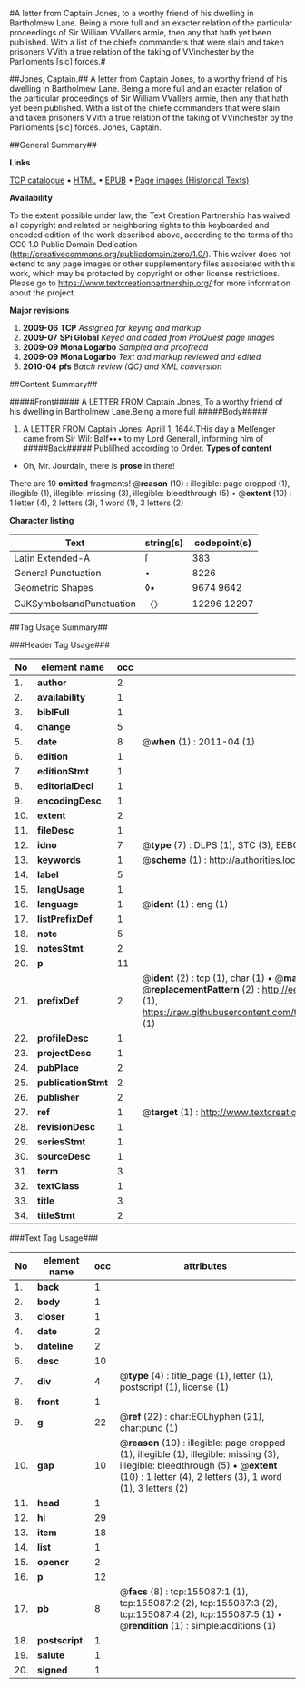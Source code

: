 #A letter from Captain Jones, to a worthy friend of his dwelling in Bartholmew Lane. Being a more full and an exacter relation of the particular proceedings of Sir William VVallers armie, then any that hath yet been published. With a list of the chiefe commanders that were slain and taken prisoners VVith a true relation of the taking of VVinchester by the Parlioments [sic] forces.#

##Jones, Captain.##
A letter from Captain Jones, to a worthy friend of his dwelling in Bartholmew Lane. Being a more full and an exacter relation of the particular proceedings of Sir William VVallers armie, then any that hath yet been published. With a list of the chiefe commanders that were slain and taken prisoners VVith a true relation of the taking of VVinchester by the Parlioments [sic] forces.
Jones, Captain.

##General Summary##

**Links**

[TCP catalogue](http://www.ota.ox.ac.uk/tcp/)  • 
[HTML](http://tei.it.ox.ac.uk/tcp/Texts-HTML/free/A87/A87634.html)  • 
[EPUB](http://tei.it.ox.ac.uk/tcp/Texts-EPUB/free/A87/A87634.epub) • 
[Page images (Historical Texts)](https://historicaltexts.jisc.ac.uk/eebo-99873189e)

**Availability**

To the extent possible under law, the Text Creation Partnership has waived all copyright and related or neighboring rights to this keyboarded and encoded edition of the work described above, according to the terms of the CC0 1.0 Public Domain Dedication (http://creativecommons.org/publicdomain/zero/1.0/). This waiver does not extend to any page images or other supplementary files associated with this work, which may be protected by copyright or other license restrictions. Please go to https://www.textcreationpartnership.org/ for more information about the project.

**Major revisions**

1. __2009-06__ __TCP__ *Assigned for keying and markup*
1. __2009-07__ __SPi Global__ *Keyed and coded from ProQuest page images*
1. __2009-09__ __Mona Logarbo__ *Sampled and proofread*
1. __2009-09__ __Mona Logarbo__ *Text and markup reviewed and edited*
1. __2010-04__ __pfs__ *Batch review (QC) and XML conversion*

##Content Summary##

#####Front#####
A LETTER FROM Captain Jones, To a worthy friend of his dwelling in Bartholmew Lane.Being a more full
#####Body#####

1. A LETTER FROM Captain Jones:
Aprill 1, 1644.THis day a Meſſenger came from Sir Wil: Balf••• to my Lord Generall, informing him of
#####Back#####
Publiſhed according to Order.
**Types of content**

  * Oh, Mr. Jourdain, there is **prose** in there!

There are 10 **omitted** fragments! 
 @__reason__ (10) : illegible: page cropped (1), illegible (1), illegible: missing (3), illegible: bleedthrough (5)  •  @__extent__ (10) : 1 letter (4), 2 letters (3), 1 word (1), 3 letters (2)

**Character listing**


|Text|string(s)|codepoint(s)|
|---|---|---|
|Latin Extended-A|ſ|383|
|General Punctuation|•|8226|
|Geometric Shapes|◊▪|9674 9642|
|CJKSymbolsandPunctuation|〈〉|12296 12297|

##Tag Usage Summary##

###Header Tag Usage###

|No|element name|occ|attributes|
|---|---|---|---|
|1.|__author__|2||
|2.|__availability__|1||
|3.|__biblFull__|1||
|4.|__change__|5||
|5.|__date__|8| @__when__ (1) : 2011-04 (1)|
|6.|__edition__|1||
|7.|__editionStmt__|1||
|8.|__editorialDecl__|1||
|9.|__encodingDesc__|1||
|10.|__extent__|2||
|11.|__fileDesc__|1||
|12.|__idno__|7| @__type__ (7) : DLPS (1), STC (3), EEBO-CITATION (1), PROQUEST (1), VID (1)|
|13.|__keywords__|1| @__scheme__ (1) : http://authorities.loc.gov/ (1)|
|14.|__label__|5||
|15.|__langUsage__|1||
|16.|__language__|1| @__ident__ (1) : eng (1)|
|17.|__listPrefixDef__|1||
|18.|__note__|5||
|19.|__notesStmt__|2||
|20.|__p__|11||
|21.|__prefixDef__|2| @__ident__ (2) : tcp (1), char (1)  •  @__matchPattern__ (2) : ([0-9\-]+):([0-9IVX]+) (1), (.+) (1)  •  @__replacementPattern__ (2) : http://eebo.chadwyck.com/downloadtiff?vid=$1&page=$2 (1), https://raw.githubusercontent.com/textcreationpartnership/Texts/master/tcpchars.xml#$1 (1)|
|22.|__profileDesc__|1||
|23.|__projectDesc__|1||
|24.|__pubPlace__|2||
|25.|__publicationStmt__|2||
|26.|__publisher__|2||
|27.|__ref__|1| @__target__ (1) : http://www.textcreationpartnership.org/docs/. (1)|
|28.|__revisionDesc__|1||
|29.|__seriesStmt__|1||
|30.|__sourceDesc__|1||
|31.|__term__|3||
|32.|__textClass__|1||
|33.|__title__|3||
|34.|__titleStmt__|2||


###Text Tag Usage###

|No|element name|occ|attributes|
|---|---|---|---|
|1.|__back__|1||
|2.|__body__|1||
|3.|__closer__|1||
|4.|__date__|2||
|5.|__dateline__|2||
|6.|__desc__|10||
|7.|__div__|4| @__type__ (4) : title_page (1), letter (1), postscript (1), license (1)|
|8.|__front__|1||
|9.|__g__|22| @__ref__ (22) : char:EOLhyphen (21), char:punc (1)|
|10.|__gap__|10| @__reason__ (10) : illegible: page cropped (1), illegible (1), illegible: missing (3), illegible: bleedthrough (5)  •  @__extent__ (10) : 1 letter (4), 2 letters (3), 1 word (1), 3 letters (2)|
|11.|__head__|1||
|12.|__hi__|29||
|13.|__item__|18||
|14.|__list__|1||
|15.|__opener__|2||
|16.|__p__|12||
|17.|__pb__|8| @__facs__ (8) : tcp:155087:1 (1), tcp:155087:2 (2), tcp:155087:3 (2), tcp:155087:4 (2), tcp:155087:5 (1)  •  @__rendition__ (1) : simple:additions (1)|
|18.|__postscript__|1||
|19.|__salute__|1||
|20.|__signed__|1||
